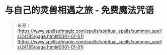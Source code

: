 <!--yml

category: 未分类

date: 2024-06-12 19:09:56

-->

# 与自己的灵兽相遇之旅 - 免费魔法咒语

> 来源：[https://www.spellsofmagic.com/spells/spiritual_spells/summon_spells/24185/page.html#0001-01-01](https://www.spellsofmagic.com/spells/spiritual_spells/summon_spells/24185/page.html#0001-01-01)
